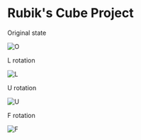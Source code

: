 # Rubik's Cube Project

Original state

![O](https://user-images.githubusercontent.com/105824823/170402701-ecd3f06c-bbcb-4794-8e7a-d660449e9809.png)

L rotation

![L](https://user-images.githubusercontent.com/105824823/170402706-99f71bbd-7083-4ec7-b8d0-9c83f018d888.png)

U rotation

![U](https://user-images.githubusercontent.com/105824823/170402707-389cb0c6-3560-44b9-8092-30068494da88.png)

F rotation

![F](https://user-images.githubusercontent.com/105824823/170402708-d0ebc5ca-7d36-427f-92b5-f86f9d92aa09.png)
